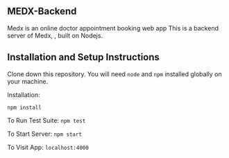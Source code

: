 ## MEDX-Backend

Medx is an online doctor appointment booking web app
This is a backend server of Medx, , built on Nodejs.

## Installation and Setup Instructions

Clone down this repository. You will need `node` and `npm` installed globally on your machine.

Installation:

`npm install`

To Run Test Suite:
`npm test`

To Start Server:
`npm start`

To Visit App:
`localhost:4000`
